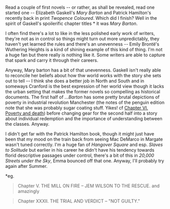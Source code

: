 Read a couple of first novels -- or rather, as shall be revealed, read one started one -- Elizabeth Gaskell's _Mary Barton_ and Patrick Hamilton's recently back in print _Twopence Coloured_. Which did I finish? Well in the spirit of Gaskell's spoilerific chapter titles * it was _Mary Barton_.

I often find there's a lot to like in the less polished early work of writers, they're not as in control so things might turn out more unpredictably, they haven't yet learned the rules and there's an unevenness -- Emily Brontë's Wuthering Heights is a kind of shining example of this kind of thing. I'm not a huge fan but there really is nothing like it. Some writers are able to capture that spark and carry it through their careers. 

Anyway, Mary barton has a bit of that unevenness. Gaskell isn't really able to reconcile her beliefs about how thw world works with the story she sets out to tell -- I think she does a better job in North and South and in someways Cranford is the best expression of her world view though it lacks the urban setting that makes the former novels so compelling as historical documents. The first half of _&hellip;Barton_ has some pretty brutal depictions of poverty in industrial revolution Manchester (the notes of the penguin edition note that she was probably sugar coating stuff. Yikes! cf <a href="https://www.gutenberg.org/files/2153/2153-h/2153-h.htm#c6">Chapter VI. Poverty and death</a>) before changing gear for the second half into a story about individual redemption and the importance of understanding between the classes. Anyway.

I didn't get far with the Patrick Hamilton book, though it might just have been that my mood on the train back from seeing Mac DeMarco in Margate wasn't tuned correctly. I'm a huge fan of _Hangover Square_ and esp. _Slaves to Solitude_ but earlier in his career he didn't have his tendency towards florid descriptive passages under control, there's a bit of this in _20,000 Streets under the Sky_, Emma bounced off that one. Anyway, I'll probably try again after Summer.

*eg. 

 > Chapter V. THE MILL ON FIRE &ndash; JEM WILSON TO THE RESCUE.
and amazingly

 >Chapter XXXII. THE TRIAL AND VERDICT &ndash; "NOT GUILTY."
